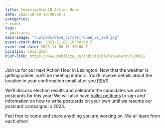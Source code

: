 ```yaml
---
title: IndivisibleLAB Action Hour
date: 2023-10-09 19:40:00 Z
categories:
- event
tags:
- postcards
main-image: "/uploads/wave_circle_round_2c_360.jpg"
event-start-date: 2023-11-08 10:30:00 Z
event-end-date: 2023-11-08 11:30:00 Z
Location: Lexington
RSVP-link: https://www.mobilize.us/indivisiblelab/event/570058/
---
```


Join us for our next Action Hour in Lexington. Now that the weather is getting colder, we'll be meeting indoors. You'll receive details about the location in your confirmation email after you [RSVP](https://www.mobilize.us/indivisiblelab/event/570058/).

We'll discuss election results and celebrate the candidates we wrote postcards for this year! We will also have [ballot petitions](https://docs.google.com/document/d/1qgYDxB6xWU57ZVpEW0Sng8xAYvXE2oday4IS-6G5zec/edit?usp=sharing) to sign and information on how to write postcards on your own until we resume our postcard campaigns in 2024.

Feel free to come and share anything you are working on. We all learn from each other!